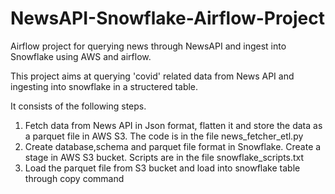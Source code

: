 # NewsAPI-Snowflake-Airflow-Project
Airflow project for querying news through NewsAPI and ingest into Snowflake using AWS and airflow.

This project aims at querying 'covid' related data from News API and ingesting into snowflake in a structered table.

It consists of the following steps.
1. Fetch data from News API in Json format, flatten it and store the data as a parquet file in AWS S3. The code is in the file news_fetcher_etl.py
2. Create database,schema and parquet file format in Snowflake. Create a stage in AWS S3 bucket. Scripts are in the file snowflake_scripts.txt
3. Load the parquet file from S3 bucket and load into snowflake table through copy command
   
